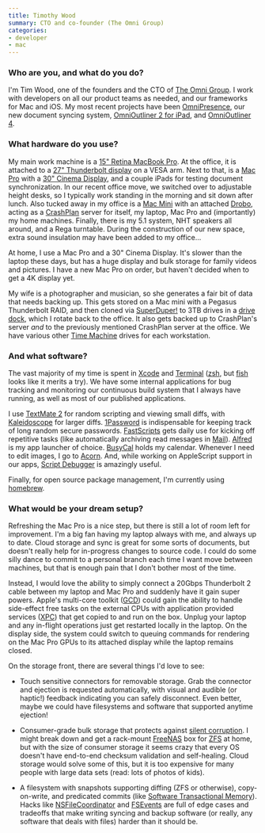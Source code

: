 ```yaml
---
title: Timothy Wood
summary: CTO and co-founder (The Omni Group)
categories:
- developer
- mac
---
```


### Who are you, and what do you do?

I'm Tim Wood, one of the founders and the CTO of [The Omni Group](https://www.omnigroup.com/ "The Omni Group's website."). I work with developers on all our product teams as needed, and our frameworks for Mac and iOS. My most recent projects have been [OmniPresence][], our new document syncing system, [OmniOutliner 2 for iPad][omnioutliner-ios], and [OmniOutliner 4][omnioutliner].

### What hardware do you use?

My main work machine is a [15" Retina MacBook Pro][macbook-pro]. At the office, it is attached to a [27" Thunderbolt display][thunderbolt-display] on a VESA arm. Next to that, is a [Mac Pro][mac-pro] with a [30" Cinema Display][cinema-display], and a couple iPads for testing document synchronization. In our recent office move, we switched over to adjustable height desks, so I typically work standing in the morning and sit down after lunch. Also tucked away in my office is a [Mac Mini][mac-mini] with an attached [Drobo][], acting as a [CrashPlan][] server for itself, my laptop, Mac Pro and (importantly) my home machines. Finally, there is my 5.1 system, NHT speakers all around, and a Rega turntable. During the construction of our new space, extra sound insulation may have been added to my office...

At home, I use a Mac Pro and a 30" Cinema Display. It's slower than the laptop these days, but has a huge display and bulk storage for family videos and pictures. I have a new Mac Pro on order, but haven't decided when to get a 4K display yet.

My wife is a photographer and musician, so she generates a fair bit of data that needs backing up. This gets stored on a Mac mini with a Pegasus Thunderbolt RAID, and then cloned via [SuperDuper!][superduper] to 3TB drives in a [drive dock][voyager-s3], which I rotate back to the office. It also gets backed up to CrashPlan's server *and* to the previously mentioned CrashPlan server at the office. We have various other [Time Machine][time-machine] drives for each workstation.

### And what software?

The vast majority of my time is spent in [Xcode][] and [Terminal][] ([zsh][], but [fish][] looks like it merits a try). We have some internal applications for bug tracking and monitoring our continuous build system that I always have running, as well as most of our published applications.

I use [TextMate 2][textmate] for random scripting and viewing small diffs, with [Kaleidoscope][] for larger diffs. [1Password][] is indispensable for keeping track of long random secure passwords. [FastScripts][] gets daily use for kicking off repetitive tasks (like automatically archiving read messages in [Mail][]). [Alfred][] is my app launcher of choice. [BusyCal][] holds my calendar. Whenever I need to edit images, I go to [Acorn][]. And, while working on AppleScript support in our apps, [Script Debugger][script-debugger] is amazingly useful.

Finally, for open source package management, I'm currently using [homebrew][].

### What would be your dream setup?

Refreshing the Mac Pro is a nice step, but there is still a lot of room left for improvement. I'm a big fan having my laptop always with me, and always up to date. Cloud storage and sync is great for some sorts of documents, but doesn't really help for in-progress changes to source code. I could do some silly dance to commit to a personal branch each time I want move between machines, but that is enough pain that I don't bother most of the time.

Instead, I would love the ability to simply connect a 20Gbps Thunderbolt 2 cable between my laptop and Mac Pro and suddenly have it gain super powers. Apple's multi-core toolkit ([GCD](http://developer.apple.com/library/ios/#documentation/Performance/Reference/GCD_libdispatch_Ref/Reference/reference.html "The documentation for the Grand Central Dispatch system.")) could gain the ability to handle side-effect free tasks on the external CPUs with application provided services ([XPC](http://developer.apple.com/library/mac/#documentation/MacOSX/Conceptual/BPSystemStartup/Chapters/CreatingXPCServices.html "The documentation for the XPC services API.")) that get copied to and run on the box. Unplug your laptop and any in-flight operations just get restarted locally in the laptop. On the display side, the system could switch to queuing commands for rendering on the Mac Pro GPUs to its attached display while the laptop remains closed.

On the storage front, there are several things I'd love to see:

* Touch sensitive connectors for removable storage. Grab the connector and ejection is requested automatically, with visual and audible (or haptic!) feedback indicating you can safely disconnect. Even better, maybe we could have filesystems and software that supported anytime ejection!
  
* Consumer-grade bulk storage that protects against [silent corruption](http://storagemojo.com/2007/09/19/cerns-data-corruption-research/ "A post about CERN's data corruption research."). I might break down and get a rack-mount [FreeNAS][] box for [ZFS](http://en.wikipedia.org/wiki/ZFS "The Wikipedia entry for ZFS.") at home, but with the size of consumer storage it seems crazy that every OS doesn't have end-to-end checksum validation and self-healing. Cloud storage would solve some of this, but it is too expensive for many people with large data sets (read: lots of photos of kids).

* A filesystem with snapshots supporting diffing (ZFS or otherwise), copy-on-write, and predicated commits (like [Software Transactional Memory](http://en.wikipedia.org/wiki/Software_transactional_memory "The Wikipedia entry for software transactional memory.")). Hacks like [NSFileCoordinator](https://developer.apple.com/library/mac/#documentation/Foundation/Reference/NSFileCoordinator_class/Reference/Reference.html "The documentation for Cocoa's NSFileCoordinator class.") and [FSEvents](https://developer.apple.com/library/mac/#documentation/Darwin/Conceptual/FSEvents_ProgGuide/Introduction/Introduction.html "The documentation for FSEvents.") are full of edge cases and tradeoffs that make writing syncing and backup software (or really, any software that deals with files) harder than it should be.

[cinema-display]: https://en.wikipedia.org/wiki/Apple_Cinema_Display "An LCD display."
[drobo]: http://en.wikipedia.org/wiki/Drobo#Overview "A hardware-based backup system."
[mac-mini]: https://www.apple.com/mac-mini/ "A small desktop computer."
[mac-pro]: https://www.apple.com/mac-pro/ "The Intel-based Mac tower computer."
[macbook-pro]: https://www.apple.com/macbook-pro/ "A laptop."
[thunderbolt-display]: https://www.apple.com/displays/ "A Thunderbolt-powered monitor."
[voyager-s3]: https://www.amazon.com/NewerTech-Voyager-Revision-Docking-Solution/dp/B007TTQQIA "A hard drive docking system."
[1password]: https://1password.com "Password management software for Mac OS X."
[acorn]: https://flyingmeat.com/acorn/ "An image editor for the Mac."
[alfred]: https://www.alfredapp.com/ "A launcher app for the Mac."
[busycal]: http://www.busymac.com/busycal/ "Advanced calendar software for Mac OS X."
[crashplan]: https://www.crashplan.com/en-us/ "An online backup service."
[fastscripts]: https://red-sweater.com/fastscripts/ "System-wide access to Applescripts, for the Mac."
[fish]: http://fishshell.com/ "A command-line shell."
[freenas]: https://www.freenas.org/ "Network Attached Storage software."
[homebrew]: http://brew.sh "Command-line package manager for Mac OS X."
[kaleidoscope]: https://www.kaleidoscopeapp.com/ "A file and image diff app for the Mac."
[mail]: https://en.wikipedia.org/wiki/Mail_(application) "The default Mac OS X mail client."
[omnioutliner-ios]: https://itunes.apple.com/us/app/omnioutliner-2/id704610906 "A to-do/task management software app."
[omnioutliner]: https://www.omnigroup.com/omnioutliner/ "To-do/task management software for Mac OS X."
[omnipresence]: https://www.omnigroup.com/omnipresence/ "Cloud syncing software."
[script-debugger]: https://latenightsw.com/sd4/ "An AppleScript IDE for the Mac."
[superduper]: http://shirt-pocket.com/SuperDuper/SuperDuperDescription.html "An excellent Mac backup/cloning application."
[terminal]: https://en.wikipedia.org/wiki/Terminal_(OS_X) "A console application included with Mac OS X."
[textmate]: https://macromates.com/ "A text editor for the Mac."
[time-machine]: https://en.wikipedia.org/wiki/Time_Machine_(Mac_OS) "Backup software for the masses, included with Mac OS X 10.5."
[xcode]: https://en.wikipedia.org/wiki/Xcode "An IDE for Mac developers."
[zsh]: http://www.zsh.org/ "An interactive shell and scripting language."
